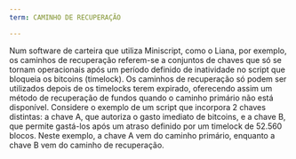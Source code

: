 ```yaml
---
term: CAMINHO DE RECUPERAÇÃO

---
```

Num software de carteira que utiliza Miniscript, como o Liana, por exemplo, os caminhos de recuperação referem-se a conjuntos de chaves que só se tornam operacionais após um período definido de inatividade no script que bloqueia os bitcoins (timelock). Os caminhos de recuperação só podem ser utilizados depois de os timelocks terem expirado, oferecendo assim um método de recuperação de fundos quando o caminho primário não está disponível. Considere o exemplo de um script que incorpora 2 chaves distintas: a chave A, que autoriza o gasto imediato de bitcoins, e a chave B, que permite gastá-los após um atraso definido por um timelock de 52.560 blocos. Neste exemplo, a chave A vem do caminho primário, enquanto a chave B vem do caminho de recuperação.